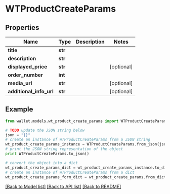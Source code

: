 # WTProductCreateParams


## Properties

Name | Type | Description | Notes
------------ | ------------- | ------------- | -------------
**title** | **str** |  | 
**description** | **str** |  | 
**displayed_price** | **str** |  | [optional] 
**order_number** | **int** |  | 
**media_url** | **str** |  | [optional] 
**additional_info_url** | **str** |  | [optional] 

## Example

```python
from wallet.models.wt_product_create_params import WTProductCreateParams

# TODO update the JSON string below
json = "{}"
# create an instance of WTProductCreateParams from a JSON string
wt_product_create_params_instance = WTProductCreateParams.from_json(json)
# print the JSON string representation of the object
print WTProductCreateParams.to_json()

# convert the object into a dict
wt_product_create_params_dict = wt_product_create_params_instance.to_dict()
# create an instance of WTProductCreateParams from a dict
wt_product_create_params_form_dict = wt_product_create_params.from_dict(wt_product_create_params_dict)
```
[[Back to Model list]](../README.md#documentation-for-models) [[Back to API list]](../README.md#documentation-for-api-endpoints) [[Back to README]](../README.md)


